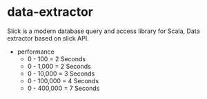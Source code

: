# data-extractor

Slick is a modern database query and access library for Scala, Data extractor based on slick API.

- performance 
    - 0 - 100        = 2 Seconds
    - 0 - 1,000      = 2 Seconds
    - 0 - 10,000     = 3 Seconds
    - 0 - 100,000    = 4 Seconds
    - 0 - 400,000    = 7 Seconds